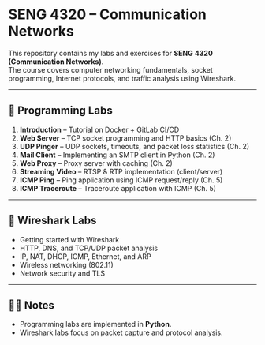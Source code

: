 # SENG 4320 – Communication Networks

This repository contains my labs and exercises for **SENG 4320 (Communication Networks)**.  
The course covers computer networking fundamentals, socket programming, Internet protocols, and traffic analysis using Wireshark.

---

## 📂 Programming Labs
1. **Introduction** – Tutorial on Docker + GitLab CI/CD  
2. **Web Server** – TCP socket programming and HTTP basics (Ch. 2)  
3. **UDP Pinger** – UDP sockets, timeouts, and packet loss statistics (Ch. 2)  
4. **Mail Client** – Implementing an SMTP client in Python (Ch. 2)  
5. **Web Proxy** – Proxy server with caching (Ch. 2)  
6. **Streaming Video** – RTSP & RTP implementation (client/server)  
7. **ICMP Ping** – Ping application using ICMP request/reply (Ch. 5)  
8. **ICMP Traceroute** – Traceroute application with ICMP (Ch. 5)  

---

## 📂 Wireshark Labs
- Getting started with Wireshark  
- HTTP, DNS, and TCP/UDP packet analysis  
- IP, NAT, DHCP, ICMP, Ethernet, and ARP  
- Wireless networking (802.11)  
- Network security and TLS  

---

## 👨‍💻 Notes
- Programming labs are implemented in **Python**.  
- Wireshark labs focus on packet capture and protocol analysis.  
